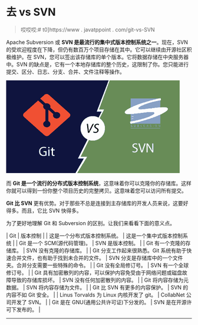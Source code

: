 # 去 vs SVN

> 哎哎哎:# t0]https://www . javatppoint . com/git-vs-SVN

Apache Subversion 或 **SVN 是最流行的集中式版本控制系统之一**。现在，SVN 的受欢迎程度在下降，但仍有数百万个项目存储在其中。它可以继续由开源社区积极维护。在 SVN，您可以签出该存储库的单个版本。它将数据存储在中央服务器中。SVN 的缺点是，它有一个本地存储库的整个历史，这限制了你。您只能进行提交、区分、日志、分支、合并、文件注释等操作。

![Git vs SVN](img/cfb06bcd737a20cf48b41b4666138c7d.png)

而 **Git 是一个流行的分布式版本控制系统**，这意味着你可以克隆你的存储库。这样你就可以得到一份你整个项目历史的完整拷贝。这意味着您可以访问所有提交。

**Git 比 SVN** 更有优势。对于那些不总是连接到主存储库的开发人员来说，这要好得多。而且，它比 SVN 快得多。

为了更好地理解 Git 和 Subversion 的区别。让我们来看看下面的意义点。

| Git | 版本控制 |
| 这是一个分布式版本控制系统。 | 这是一个集中式版本控制系统 |
| Git 是一个 SCM(源代码管理)。 | SVN 是版本控制。 |
| Git 有一个克隆的存储库。 | SVN 没有克隆的存储库。 |
| Git 分支工作起来很熟悉。Git 系统有助于快速合并文件，也有助于找到未合并的文件。 | SVN 分支是存储库中的一个文件夹。合并分支需要一些特殊的命令。 |
| Git 没有全局修订号。 | SVN 有一个全球修订号。 |
| Git 具有加密散列的内容，可以保护内容免受由于网络问题或磁盘故障导致的存储库损坏。 | SVN 没有任何加密散列的内容。 |
| Git 将内容存储为元数据。 | SVN 将内容存储为文件。 |
| Git 比 SVN 有更多的内容保护。 | SVN 的内容不如 Git 安全。 |
| Linus Torvalds 为 Linux 内核开发了 git。 | CollabNet 公司开发了 SVN。 |
| Git 是在 GNU(通用公共许可证)下分发的。 | SVN 是在开源许可下发布的。 |

* * *